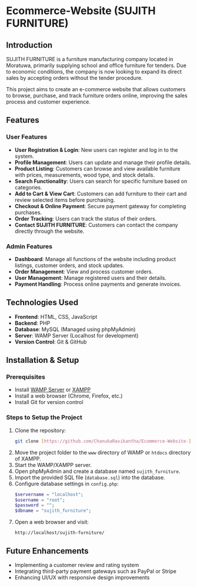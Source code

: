 # Ecommerce-Website   (SUJITH FURNITURE)
 

## Introduction
SUJITH FURNITURE is a furniture manufacturing company located in Moratuwa, primarily supplying school and office furniture for tenders. Due to economic conditions, the company is now looking to expand its direct sales by accepting orders without the tender procedure. 

This project aims to create an e-commerce website that allows customers to browse, purchase, and track furniture orders online, improving the sales process and customer experience.

## Features

### User Features
- **User Registration & Login**: New users can register and log in to the system.
- **Profile Management**: Users can update and manage their profile details.
- **Product Listing**: Customers can browse and view available furniture with prices, measurements, wood type, and stock details.
- **Search Functionality**: Users can search for specific furniture based on categories.
- **Add to Cart & View Cart**: Customers can add furniture to their cart and review selected items before purchasing.
- **Checkout & Online Payment**: Secure payment gateway for completing purchases.
- **Order Tracking**: Users can track the status of their orders.
- **Contact SUJITH FURNITURE**: Customers can contact the company directly through the website.

### Admin Features
- **Dashboard**: Manage all functions of the website including product listings, customer orders, and stock updates.
- **Order Management**: View and process customer orders.
- **User Management**: Manage registered users and their details.
- **Payment Handling**: Process online payments and generate invoices.

## Technologies Used
- **Frontend**: HTML, CSS, JavaScript
- **Backend**: PHP
- **Database**: MySQL (Managed using phpMyAdmin)
- **Server**: WAMP Server (Localhost for development)
- **Version Control**: Git & GitHub

## Installation & Setup
### Prerequisites
- Install [WAMP Server](https://www.wampserver.com/en/) or [XAMPP](https://www.apachefriends.org/index.html)
- Install a web browser (Chrome, Firefox, etc.)
- Install Git for version control

### Steps to Setup the Project
1. Clone the repository:
   ```sh
   git clone [https://github.com/ChanukaRavikantha/Ecommerce-Website-]
   ```
2. Move the project folder to the `www` directory of WAMP or `htdocs` directory of XAMPP.
3. Start the WAMP/XAMPP server.
4. Open phpMyAdmin and create a database named `sujith_furniture`.
5. Import the provided SQL file (`database.sql`) into the database.
6. Configure database settings in `config.php`:
   ```php
   $servername = "localhost";
   $username = "root";
   $password = "";
   $dbname = "sujith_furniture";
   ```
7. Open a web browser and visit:
   ```
   http://localhost/sujith-furniture/
   ```

## Future Enhancements
- Implementing a customer review and rating system
- Integrating third-party payment gateways such as PayPal or Stripe
- Enhancing UI/UX with responsive design improvements

